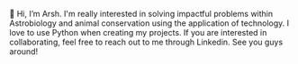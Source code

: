 👋 Hi, I’m Arsh. I'm really interested in solving impactful problems within Astrobiology and animal conservation using the application of technology. I love to use Python
when creating my projects. If you are interested in collaborating, feel free to reach out to me through Linkedin. See you guys around! 
